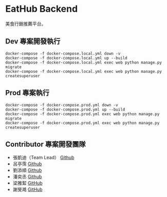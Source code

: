 # EatHub Backend

美食行銷推薦平台。

## Dev 專案開發執行

```
docker-compose -f docker-compose.local.yml down -v
docker-compose -f docker-compose.local.yml up --build
docker-compose -f docker-compose.local.yml exec web python manage.py migrate
docker-compose -f docker-compose.local.yml exec web python manage.py createsuperuser
```

## Prod 專案執行

```
docker-compose -f docker-compose.prod.yml down -v
docker-compose -f docker-compose.prod.yml up --build
docker-compose -f docker-compose.prod.yml exec web python manage.py migrate
docker-compose -f docker-compose.prod.yml exec web python manage.py createsuperuser
```

## Contributor 專案開發團隊

- 張凱迪（Team Lead） [Github](https://github.com/kdchang)
- 呂亭霈 [Github](https://github.com/Ting-gif)
- 劉添順 [Github](https://github.com/skysoon1406)
- 潘奕丞 [Github](https://github.com/s30175175)
- 梁雅絜 [GitHub](https://github.com/comea22)
- 謝旻澔 [GitHub](https://github.com/qWer79790922)
